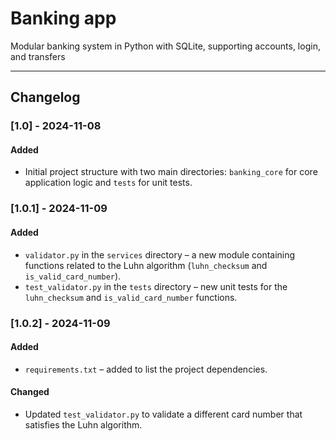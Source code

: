 # Banking app
Modular banking system in Python with SQLite, supporting accounts, login, and transfers

---

## Changelog

### [1.0] - 2024-11-08

#### Added
- Initial project structure with two main directories: `banking_core` for core application logic and `tests` for unit tests.

### [1.0.1] - 2024-11-09

#### Added
- `validator.py` in the `services` directory – a new module containing functions related to the Luhn algorithm (`luhn_checksum` and `is_valid_card_number`).
- `test_validator.py` in the `tests` directory – new unit tests for the `luhn_checksum` and `is_valid_card_number` functions.

### [1.0.2] - 2024-11-09

#### Added
- `requirements.txt` – added to list the project dependencies.

#### Changed
- Updated `test_validator.py` to validate a different card number that satisfies the Luhn algorithm.
